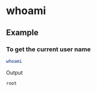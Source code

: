 # whoami

## Example

### To get the current user name

```bash
whoami
```

Output

```bash
root
```

